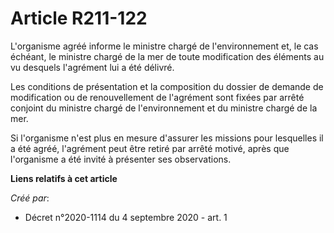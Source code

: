 # Article R211-122

L'organisme agréé informe le ministre chargé de l'environnement et, le cas échéant, le ministre chargé de la mer de toute
modification des éléments au vu desquels l'agrément lui a été délivré.

Les conditions de présentation et la composition du dossier de demande de modification ou de renouvellement de l'agrément
sont fixées par arrêté conjoint du ministre chargé de l'environnement et du ministre chargé de la mer.

Si l'organisme n'est plus en mesure d'assurer les missions pour lesquelles il a été agréé, l'agrément peut être retiré par
arrêté motivé, après que l'organisme a été invité à présenter ses observations.

**Liens relatifs à cet article**

_Créé par_:

  - Décret n°2020-1114 du 4 septembre 2020 - art. 1
